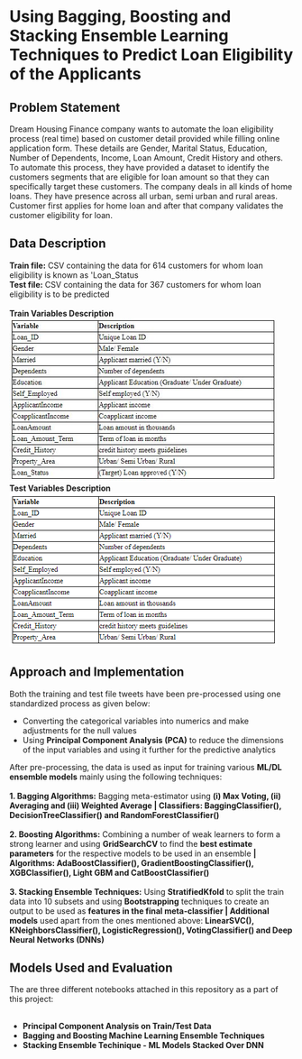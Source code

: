 # Using Bagging, Boosting and Stacking Ensemble Learning Techniques to Predict Loan Eligibility of the Applicants

## Problem Statement
Dream Housing Finance company wants to automate the loan eligibility process (real time) based on customer detail provided while filling online application form. These details are Gender, Marital Status, Education, Number of Dependents, Income, Loan Amount, Credit History and others. To automate this process, they have provided a dataset to identify the customers segments that are eligible for loan amount so that they can specifically target these customers. The company deals in all kinds of home loans. They have presence across all urban, semi urban and rural areas. Customer first applies for home loan and after that company validates the customer eligibility for loan.

## Data Description
 **Train file:** CSV containing the data for 614 customers for whom loan eligibility is known as 'Loan_Status<br/>
 **Test file:** CSV containing the data for 367 customers for whom loan eligibility is to be predicted<br/><br/>
 **Train Variables Description**<br/>
 ![Train variables](https://github.com/akshaydnicator/Ensemble-Techniques-Bagging-Boosting-Stacking/blob/master/Train%20variables%20screenshot.jpg)<br/>
 **Test Variables Description**<br/>
 ![Test variables](https://github.com/akshaydnicator/Ensemble-Techniques-Bagging-Boosting-Stacking/blob/master/Test%20variables%20screenshot.png)<br/>

## Approach and Implementation
Both the training and test file tweets have been pre-processed using one standardized process as given below:
 - Converting the categorical variables into numerics and make adjustments for the null values
 - Using **Principal Component Analysis (PCA)** to reduce the dimensions of the input variables and using it further for the predictive analytics<br/>

After pre-processing, the data is used as input for training various **ML/DL ensemble models** mainly using the following techniques:<br/><br/>
**1.    Bagging Algorithms:** Bagging meta-estimator using **(i) Max Voting, (ii) Averaging and (iii) Weighted Average | Classifiers: BaggingClassifier(), DecisionTreeClassifier() and RandomForestClassifier() <br/><br/>**
**2.    Boosting Algorithms:** Combining a number of weak learners to form a strong learner and using **GridSearchCV** to find the **best estimate parameters** for the respective models to be used in an ensemble **| Algorithms: AdaBoostClassifier(), GradientBoostingClassifier(), XGBClassifier(), Light GBM and CatBoostClassifier()<br/><br/>**
**3.    Stacking Ensemble Techniques:** Using **StratifiedKfold** to split the train data into 10 subsets and using **Bootstrapping** techniques to create an output to be used as **features in the final meta-classifier | Additional models** used apart from the ones mentioned above: **LinearSVC(), KNeighborsClassifier(), LogisticRegression(), VotingClassifier() and Deep Neural Networks (DNNs)<br/>**
 
## Models Used and Evaluation
The are three different notebooks attached in this repository as a part of this project:<br/><br/>
 - **Principal Component Analysis on Train/Test Data**
 - **Bagging and Boosting Machine Learning Ensemble Techniques**
 - **Stacking Ensemble Techinique - ML Models Stacked Over DNN**
